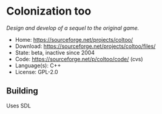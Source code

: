 # Colonization too

_Design and develop of a sequel to the original game._

- Home: https://sourceforge.net/projects/coltoo/
- Download: https://sourceforge.net/projects/coltoo/files/
- State: beta, inactive since 2004
- Code: https://sourceforge.net/p/coltoo/code/ (cvs)
- Language(s): C++
- License: GPL-2.0

## Building

Uses SDL
